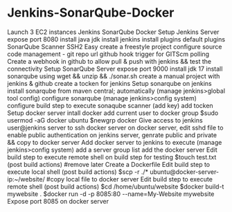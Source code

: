 # Jenkins-SonarQube-Docker
Launch 3 EC2 instances 
    Jenkins
    SonarQube
    Docker
Setup Jenkins Server
    expose port 8080
    install java jdk
    install jenkins
    install plugins
        default plugins
        SonarQube Scanner
        SSH2 Easy
    create a freestyle project
        configure source code management - git repo url
        github hook trigger for GITScm polling
Create a webhook in github to allow pull & push with jenkins && test the connectivity
Setup SonarQube Server
    expose port 9000
    install jdk 17
    install sonarqube using wget && unzip && ./sonar.sh
    create a manual project with jenkins & github
    create a tocken for jenkins
Setup sonarqube on jenkins
    install sonarqube from maven central; automatically (manage jenkins>global tool config)
    configure sonarqube (manage jenkins>config system)
    configure build step to execute sonaqube scanner (add key)
    add tocken
Setup docker server
    intall docker
    add current user to docker group 
        $sudo usermod -aG docker ubuntu
        $newgrp docker
Give access to jenkins user@jenkins server to ssh docker server
    on docker server, edit sshd file to enable public authentication 
    on jenkins server, genrate public and private && copy to docker server
Add docker server to jenkins to execute (manage jenkins>config system)
    add a server group list
    add the docker server
    Edit build step to execute remote shell on build step for testing $touch test.txt (post build actions) #remove later
Create a Dockerfile
Edit build step to execute local shell (post build actions)
    $scp -r ./* ubuntu@docker-server-ip:~/website/ #copy local file to docker server
Edit build step to execute remote shell (post build actions)
    $cd /home/ubuntu/website
    $docker build-t mywebsite .
    $docker run -d -p 8085:80 --name=My-Website mywebsite
Expose port 8085 on docker server



